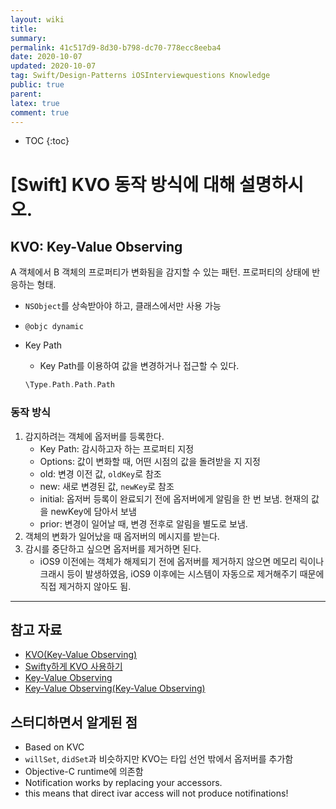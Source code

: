 ```yaml
---
layout: wiki
title: 
summary: 
permalink: 41c517d9-8d30-b798-dc70-778ecc8eeba4
date: 2020-10-07
updated: 2020-10-07
tag: Swift/Design-Patterns iOSInterviewquestions Knowledge 
public: true
parent: 
latex: true
comment: true
---
```


* TOC
{:toc}

# \[Swift] KVO 동작 방식에 대해 설명하시오.

## KVO: Key-Value Observing

A 객체에서 B 객체의 프로퍼티가 변화됨을 감지할 수 있는 패턴. 프로퍼티의 상태에 반응하는 형태.

- `NSObject`를 상속받아야 하고, 클래스에서만 사용 가능
- `@objc dynamic`
- Key Path
    - Key Path를 이용하여 값을 변경하거나 접근할 수 있다.

    ```swift
    \Type.Path.Path.Path
    ```

### 동작 방식

1. 감지하려는 객체에 옵저버를 등록한다.
    - Key Path: 감시하고자 하는 프로퍼티 지정
    - Options: 값이 변화할 때, 어떤 시점의 값을 돌려받을 지 지정
    - old: 변경 이전 값, `oldKey`로 참조
    - new: 새로 변경된 값, `newKey`로 참조
    - initial: 옵저버 등록이 완료되기 전에 옵저버에게 알림을 한 번 보냄. 현재의 값을 newKey에 담아서 보냄
    - prior: 변경이 일어날 때, 변경 전후로 알림을 별도로 보냄.
2. 객체의 변화가 일어났을 때 옵저버의 메시지를 받는다.
3. 감시를 중단하고 싶으면 옵저버를 제거하면 된다.
    - iOS9 이전에는 객체가 해제되기 전에 옵저버를 제거하지 않으면 메모리 릭이나 크래시 등이 발생하였음, iOS9 이후에는 시스템이 자동으로 제거해주기 때문에 직접 제거하지 않아도 됨.

---

## 참고 자료

- [KVO(Key-Value Observing)](https://velog.io/@delmasong/KVOKey-Value-Observing)
- [Swifty하게 KVO 사용하기](https://wnstkdyu.github.io/2018/05/20/swiftykvo/)
- [Key-Value Observing](https://wnstkdyu.github.io/2018/05/01/kvoprogrammingguide/)
- [Key-Value Observing(Key-Value Observing)](https://jcsoohwancho.github.io/2019-11-30-KVO(Key-Value-Observing)/)

## 스터디하면서 알게된 점

- Based on KVC
- `willSet`, `didSet`과 비슷하지만 KVO는 타입 선언 밖에서 옵저버를 추가함
- Objective-C runtime에 의존함
- Notification works by replacing your accessors.
- this means that direct ivar access will not produce notifinations!
